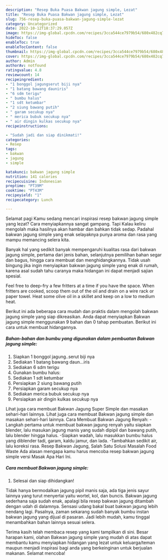 ```yaml
---
description: "Resep Buka Puasa Bakwan jagung simple, Lezat"
title: "Resep Buka Puasa Bakwan jagung simple, Lezat"
slug: 756-resep-buka-puasa-bakwan-jagung-simple-lezat
category: Uncategorized
date: 2022-10-12T18:37:29.057Z
image: https://img-global.cpcdn.com/recipes/3cca544ce7979b54/680x482cq70/bakwan-jagung-simple-foto-resep-utama.jpg
hideToc: false
enableToc: true
enableTocContent: false
thumbnail: https://img-global.cpcdn.com/recipes/3cca544ce7979b54/680x482cq70/bakwan-jagung-simple-foto-resep-utama.jpg
cover: https://img-global.cpcdn.com/recipes/3cca544ce7979b54/680x482cq70/bakwan-jagung-simple-foto-resep-utama.jpg
author: Admin
authorAv: notfound
ratingvalue: 4.8
reviewcount: 14
recipeingredient:
- "1 bonggol jagungserut biji nya"
- "1 batang bawang dauniris"
- "6 sdm terigu"
- " bumbu halus"
- "1 sdt ketumbar"
- "2 siung bawang putih"
- " garam secukup nya"
- " merica bubuk secukup nya"
- " air dingin kulkas secukup nya"
recipeinstructions:

- "Sudah jadi dan siap dinikmati!"
categories:
- Resep
tags:
- bakwan
- jagung
- simple

katakunci: bakwan jagung simple 
nutrition: 141 calories
recipecuisine: Indonesian
preptime: "PT39M"
cooktime: "PT43M"
recipeyield: "1"
recipecategory: Lunch

---
```



Selamat pagi Kamu sedang mencari inspirasi resep bakwan jagung simple yang lezat? Cara menyiapkannya sangat gampang. Tapi Kalau keliru mengolah maka hasilnya akan hambar dan bahkan tidak sedap. Padahal bakwan jagung simple yang enak selayaknya punya aroma dan rasa yang mampu memancing selera kita.


Banyak hal yang sedikit banyak mempengaruhi kualitas rasa dari bakwan jagung simple, pertama dari jenis bahan, selanjutnya pemilihan bahan segar dan bagus, hingga cara membuat dan menghidangkannya. Tidak usah bingung jika ingin menyiapkan bakwan jagung simple yang enak di rumah, karena asal sudah tahu caranya maka hidangan ini dapat menjadi sajian spesial.

Feel free to deep-fry a few fritters at a time if you have the space. When fritters are cooked, scoop them out of the oil and drain on a wire rack or paper towel. Heat some olive oil in a skillet and keep on a low to medium heat.


Berikut ini ada beberapa cara mudah dan praktis dalam mengolah bakwan jagung simple yang siap dikreasikan. Anda dapat menyiapkan Bakwan jagung simple menggunakan 9 bahan dan 0 tahap pembuatan. Berikut ini cara untuk membuat hidangannya.

<!--inarticleads1-->

##### Bahan-bahan dan bumbu yang digunakan dalam pembuatan Bakwan jagung simple:

1. Siapkan 1 bonggol jagung..serut biji nya
1. Sediakan 1 batang bawang daun...iris
1. Sediakan 6 sdm terigu
1. Gunakan  bumbu halus:
1. Sediakan 1 sdt ketumbar
1. Persiapkan 2 siung bawang putih
1. Persiapkan  garam secukup nya
1. Sediakan  merica bubuk secukup nya
1. Persiapkan  air dingin kulkas secukup nya


Lihat juga cara membuat Bakwan Jagung Super Simple dan masakan sehari-hari lainnya. Lihat juga cara membuat Bakwan jagung simple dan masakan sehari-hari lainnya. Cara Membuat Bakwan Jagung Renyah: -Langkah pertama untuk membuat bakwan jagung renyah yaitu siapkan blender, lalu masukan jagung manis yang sudah dipipil dan bawang putih, lalu blender hingga halus. -Siapkan wadah, lalu masukkan bumbu halus yang diblender tadi, garam, kaldu jamur, dan lada. -Tambahkan sedikit air, lalu koreksi rasa. Resep Bakwan Jagung, Salah Satu Solusi Masalah Food Waste Ada alasan mengapa kamu harus mencoba resep bakwan jagung simple versi Masak Apa Hari Ini. 

<!--inarticleads2-->

##### Cara membuat Bakwan jagung simple:


1. Selesai dan siap dihidangkan!

Tidak hanya bermodalkan jagung pipil manis saja, ada tiga jenis sayur lainnya yang turut menyertai yaitu wortel, kol, dan buncis. Bakwan jagung sederhana saja sudah enak, apalagi bila resep bakwan jagung ditambah dengan udah di dalamnya. Sensasi udang bakal buat bakwan jagung lebih nendang lagi. Pasalnya, zaman sekarang sudah banyak bumbu instan bakwan jagung yang dijual di pasaran. Jadi lebih mudah, kamu tinggal menambahkan bahan lainnya sesuai selera. 

Terima kasih telah membaca resep yang kami tampilkan di sini. Besar harapan kami, olahan Bakwan jagung simple yang mudah di atas dapat membantu kamu menyiapkan hidangan yang lezat untuk keluarga/teman maupun menjadi inspirasi bagi anda yang berkeinginan untuk berjualan makanan. Selamat mencoba!
